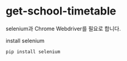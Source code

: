 # get-school-timetable  
selenium과 Chrome Webdriver를 필요로 합니다.  
  
install selenium
```
pip install selenium
```

